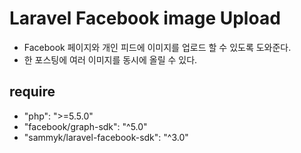 # Laravel Facebook image Upload
- Facebook 페이지와 개인 피드에 이미지를 업로드 할 수 있도록 도와준다.
- 한 포스팅에 여러 이미지를 동시에 올릴 수 있다.

## require
- "php": ">=5.5.0"
- "facebook/graph-sdk": "^5.0"
- "sammyk/laravel-facebook-sdk": "^3.0"
